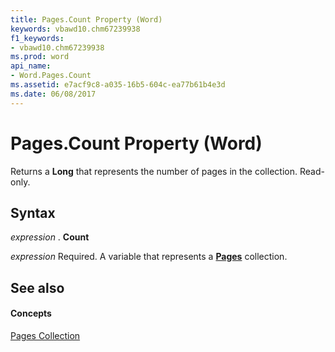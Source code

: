```yaml
---
title: Pages.Count Property (Word)
keywords: vbawd10.chm67239938
f1_keywords:
- vbawd10.chm67239938
ms.prod: word
api_name:
- Word.Pages.Count
ms.assetid: e7acf9c8-a035-16b5-604c-ea77b61b4e3d
ms.date: 06/08/2017
---
```



# Pages.Count Property (Word)

Returns a **Long** that represents the number of pages in the collection. Read-only.


## Syntax

 _expression_ . **Count**

 _expression_ Required. A variable that represents a **[Pages](pages-object-word.md)** collection.


## See also


#### Concepts


[Pages Collection](pages-object-word.md)

